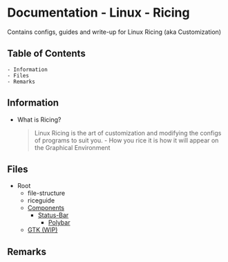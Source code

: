 # Documentation - Linux - Ricing

Contains configs, guides and write-up for Linux Ricing (aka Customization)

## Table of Contents
	- Information
	- Files
	- Remarks

## Information

- What is Ricing?
	> Linux Ricing is the art of customization and modifying the configs of programs to suit you.
		- How you rice it is how it will appear on the Graphical Environment

## Files
- Root
	- file-structure
	- riceguide
	- [Components](Components)
		- [Status-Bar](Components/Status-Bar)
			- [Polybar](Components/Status-Bar/polybar.txt)
	- [GTK (WIP)](GTK)

## Remarks
